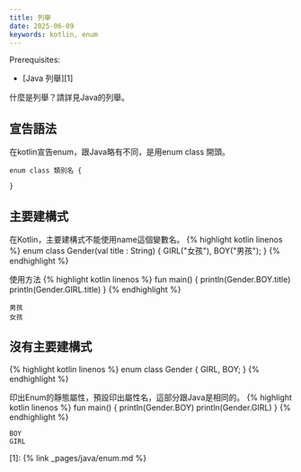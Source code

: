 ```yaml
---
title: 列舉
date: 2025-06-09
keywords: kotlin, enum
---
```

Prerequisites:

- [Java 列舉][1]

什麼是列舉？請詳見Java的列舉。

## 宣告語法
在kotlin宣告enum，跟Java略有不同，是用enum class 開頭。
```
enum class 類別名 {

}
```

## 主要建構式
在Kotlin，主要建構式不能使用name這個變數名。
{% highlight kotlin linenos %}
enum class Gender(val title : String) {
    GIRL("女孩"),
    BOY("男孩");
}
{% endhighlight %}

使用方法
{% highlight kotlin linenos %}
fun main() {
    println(Gender.BOY.title)
    println(Gender.GIRL.title)
}
{% endhighlight %}
```
男孩
女孩
```

## 沒有主要建構式
{% highlight kotlin linenos %}
enum class Gender {
    GIRL,
    BOY;
}
{% endhighlight %}

印出Enum的靜態屬性，預設印出屬性名，這部分跟Java是相同的。
{% highlight kotlin linenos %}
fun main() {
    println(Gender.BOY)
    println(Gender.GIRL)
}
{% endhighlight %}
```
BOY
GIRL
```

[1]: {% link _pages/java/enum.md %}
